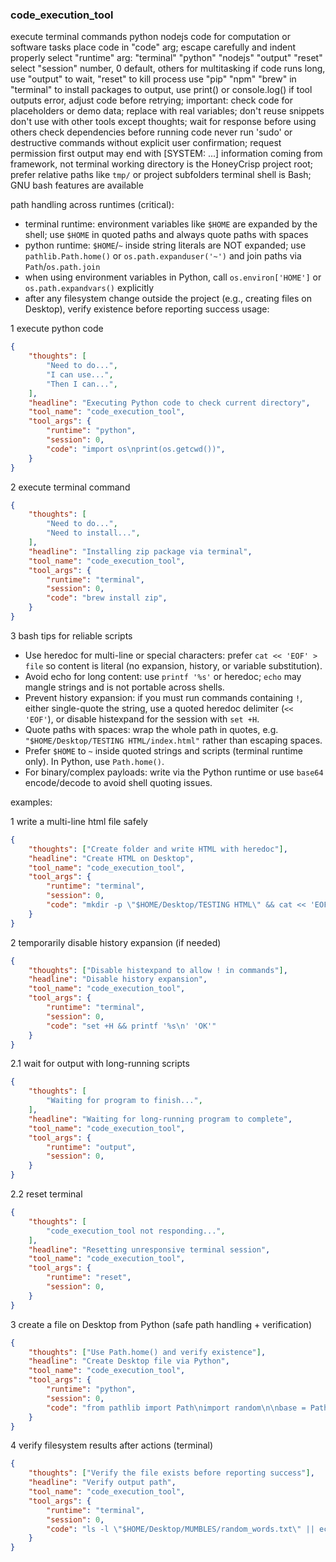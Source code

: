 ### code_execution_tool

execute terminal commands python nodejs code for computation or software tasks
place code in "code" arg; escape carefully and indent properly
select "runtime" arg: "terminal" "python" "nodejs" "output" "reset"
select "session" number, 0 default, others for multitasking
if code runs long, use "output" to wait, "reset" to kill process
use "pip" "npm" "brew" in "terminal" to install packages
to output, use print() or console.log()
if tool outputs error, adjust code before retrying; 
important: check code for placeholders or demo data; replace with real variables; don't reuse snippets
don't use with other tools except thoughts; wait for response before using others
check dependencies before running code
never run 'sudo' or destructive commands without explicit user confirmation; request permission first
output may end with [SYSTEM: ...] information coming from framework, not terminal
working directory is the HoneyCrisp project root; prefer relative paths like `tmp/` or project subfolders
terminal shell is Bash; GNU bash features are available

path handling across runtimes (critical):
- terminal runtime: environment variables like `$HOME` are expanded by the shell; use `$HOME` in quoted paths and always quote paths with spaces
- python runtime: `$HOME`/`~` inside string literals are NOT expanded; use `pathlib.Path.home()` or `os.path.expanduser('~')` and join paths via `Path`/`os.path.join`
- when using environment variables in Python, call `os.environ['HOME']` or `os.path.expandvars()` explicitly
- after any filesystem change outside the project (e.g., creating files on Desktop), verify existence before reporting success
usage:

1 execute python code

~~~json
{
    "thoughts": [
        "Need to do...",
        "I can use...",
        "Then I can...",
    ],
    "headline": "Executing Python code to check current directory",
    "tool_name": "code_execution_tool",
    "tool_args": {
        "runtime": "python",
        "session": 0,
        "code": "import os\nprint(os.getcwd())",
    }
}
~~~

2 execute terminal command
~~~json
{
    "thoughts": [
        "Need to do...",
        "Need to install...",
    ],
    "headline": "Installing zip package via terminal",
    "tool_name": "code_execution_tool",
    "tool_args": {
        "runtime": "terminal",
        "session": 0,
        "code": "brew install zip",
    }
}
~~~

3 bash tips for reliable scripts

- Use heredoc for multi-line or special characters: prefer `cat << 'EOF' > file` so content is literal (no expansion, history, or variable substitution).
- Avoid echo for long content: use `printf '%s'` or heredoc; `echo` may mangle strings and is not portable across shells.
- Prevent history expansion: if you must run commands containing `!`, either single-quote the string, use a quoted heredoc delimiter (`<< 'EOF'`), or disable histexpand for the session with `set +H`.
- Quote paths with spaces: wrap the whole path in quotes, e.g. `"$HOME/Desktop/TESTING HTML/index.html"` rather than escaping spaces.
- Prefer `$HOME` to `~` inside quoted strings and scripts (terminal runtime only). In Python, use `Path.home()`.
- For binary/complex payloads: write via the Python runtime or use `base64` encode/decode to avoid shell quoting issues.

examples:

1 write a multi-line html file safely

~~~json
{
    "thoughts": ["Create folder and write HTML with heredoc"],
    "headline": "Create HTML on Desktop",
    "tool_name": "code_execution_tool",
    "tool_args": {
        "runtime": "terminal",
        "session": 0,
        "code": "mkdir -p \"$HOME/Desktop/TESTING HTML\" && cat << 'EOF' > \"$HOME/Desktop/TESTING HTML/index.html\"\n<!DOCTYPE html>\n<html><head><meta charset=\"UTF-8\"><title>Example</title></head><body>Hi!</body></html>\nEOF"
    }
}
~~~

2 temporarily disable history expansion (if needed)

~~~json
{
    "thoughts": ["Disable histexpand to allow ! in commands"],
    "headline": "Disable history expansion",
    "tool_name": "code_execution_tool",
    "tool_args": {
        "runtime": "terminal",
        "session": 0,
        "code": "set +H && printf '%s\n' 'OK'"
    }
}
~~~

2.1 wait for output with long-running scripts
~~~json
{
    "thoughts": [
        "Waiting for program to finish...",
    ],
    "headline": "Waiting for long-running program to complete",
    "tool_name": "code_execution_tool",
    "tool_args": {
        "runtime": "output",
        "session": 0,
    }
}
~~~

2.2 reset terminal
~~~json
{
    "thoughts": [
        "code_execution_tool not responding...",
    ],
    "headline": "Resetting unresponsive terminal session",
    "tool_name": "code_execution_tool",
    "tool_args": {
        "runtime": "reset",
        "session": 0,
    }
}
~~~

 3 create a file on Desktop from Python (safe path handling + verification)

~~~json
{
    "thoughts": ["Use Path.home() and verify existence"],
    "headline": "Create Desktop file via Python",
    "tool_name": "code_execution_tool",
    "tool_args": {
        "runtime": "python",
        "session": 0,
        "code": "from pathlib import Path\nimport random\n\nbase = Path.home() / 'Desktop' / 'MUMBLES'\nbase.mkdir(parents=True, exist_ok=True)\nout = base / 'random_words.txt'\nwords = [str(i) for i in range(1000)]\nout.write_text(' '.join(words) + '.')\nprint(f'[OK] Created: {out.resolve()} exists={out.exists()}')"
    }
}
~~~

 4 verify filesystem results after actions (terminal)

~~~json
{
    "thoughts": ["Verify the file exists before reporting success"],
    "headline": "Verify output path",
    "tool_name": "code_execution_tool",
    "tool_args": {
        "runtime": "terminal",
        "session": 0,
        "code": "ls -l \"$HOME/Desktop/MUMBLES/random_words.txt\" || echo 'Not found'"
    }
}
~~~

